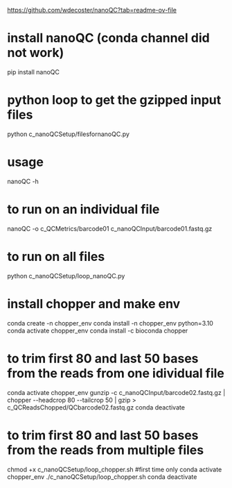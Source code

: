 https://github.com/wdecoster/nanoQC?tab=readme-ov-file

# install nanoQC (conda channel did not work)
pip install nanoQC

# python loop to get the gzipped input files 
python c_nanoQCSetup/filesfornanoQC.py

# usage
nanoQC -h

# to run on an individual file
nanoQC -o c_QCMetrics/barcode01 c_nanoQCInput/barcode01.fastq.gz

# to run on all files
python c_nanoQCSetup/loop_nanoQC.py

# install chopper and make env
conda create -n chopper_env
conda install -n chopper_env python=3.10
conda activate chopper_env
conda install -c bioconda chopper

# to trim first 80 and last 50 bases from the reads from one idividual file
conda activate chopper_env
gunzip -c c_nanoQCInput/barcode02.fastq.gz | chopper --headcrop 80 --tailcrop 50 | gzip > c_QCReadsChopped/QCbarcode02.fastq.gz
conda deactivate

# to trim first 80 and last 50 bases from the reads from multiple files
chmod +x c_nanoQCSetup/loop_chopper.sh #first time only
conda activate chopper_env
./c_nanoQCSetup/loop_chopper.sh
conda deactivate
